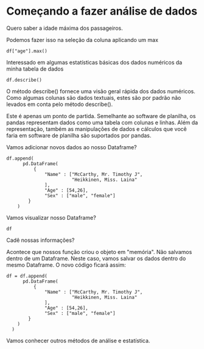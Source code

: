 # Começando a fazer análise de dados

Quero saber a idade máxima dos passageiros.

Podemos fazer isso na seleção da coluna aplicando um max

~~~
df["age"].max()
~~~

Interessado em algumas estatísticas básicas dos dados numéricos da minha tabela de dados

~~~
df.describe()
~~~

O método describe() fornece uma visão geral rápida dos dados numéricos. Como algumas colunas são dados textuais, estes são por padrão não levados em conta pelo método describe().

Este é apenas um ponto de partida. Semelhante ao software de planilha, os pandas representam dados como uma tabela com colunas e linhas. Além da representação, também as manipulações de dados e cálculos que você faria em software de planilha são suportados por pandas. 

Vamos adicionar novos dados ao nosso Dataframe?

~~~
df.append(
      pd.DataFrame(
          {
              "Name" : ["McCarthy, Mr. Timothy J",
                        "Heikkinen, Miss. Laina"
              ],
              "Age" : [54,26],
              "Sex" : ["male", "female"]
        }
    )
~~~

Vamos visualizar nosso Dataframe? 
~~~
df
~~~

Cadê nossas informações? 

Acontece que nossos função criou o objeto em "memória". Não salvamos dentro de um Dataframe. Neste caso, vamos salvar os dados dentro do mesmo Dataframe.
O novo código ficará assim:

~~~
df = df.append(
      pd.DataFrame(
          {
              "Name" : ["McCarthy, Mr. Timothy J",
                        "Heikkinen, Miss. Laina"
              ],
              "Age" : [54,26],
              "Sex" : ["male", "female"]
        }
    )
  )
  ~~~

Vamos conhecer outros métodos de análise e estatística.

